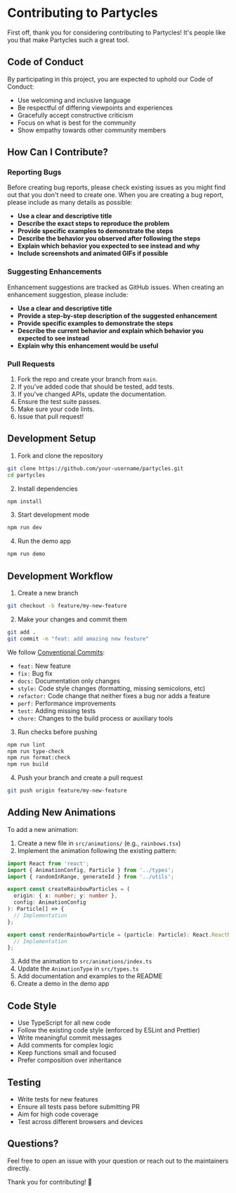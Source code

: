 # Contributing to Partycles

First off, thank you for considering contributing to Partycles! It's people like you that make Partycles such a great tool.

## Code of Conduct

By participating in this project, you are expected to uphold our Code of Conduct:

- Use welcoming and inclusive language
- Be respectful of differing viewpoints and experiences
- Gracefully accept constructive criticism
- Focus on what is best for the community
- Show empathy towards other community members

## How Can I Contribute?

### Reporting Bugs

Before creating bug reports, please check existing issues as you might find out that you don't need to create one. When you are creating a bug report, please include as many details as possible:

- **Use a clear and descriptive title**
- **Describe the exact steps to reproduce the problem**
- **Provide specific examples to demonstrate the steps**
- **Describe the behavior you observed after following the steps**
- **Explain which behavior you expected to see instead and why**
- **Include screenshots and animated GIFs if possible**

### Suggesting Enhancements

Enhancement suggestions are tracked as GitHub issues. When creating an enhancement suggestion, please include:

- **Use a clear and descriptive title**
- **Provide a step-by-step description of the suggested enhancement**
- **Provide specific examples to demonstrate the steps**
- **Describe the current behavior and explain which behavior you expected to see instead**
- **Explain why this enhancement would be useful**

### Pull Requests

1. Fork the repo and create your branch from `main`.
2. If you've added code that should be tested, add tests.
3. If you've changed APIs, update the documentation.
4. Ensure the test suite passes.
5. Make sure your code lints.
6. Issue that pull request!

## Development Setup

1. Fork and clone the repository
```bash
git clone https://github.com/your-username/partycles.git
cd partycles
```

2. Install dependencies
```bash
npm install
```

3. Start development mode
```bash
npm run dev
```

4. Run the demo app
```bash
npm run demo
```

## Development Workflow

1. Create a new branch
```bash
git checkout -b feature/my-new-feature
```

2. Make your changes and commit them
```bash
git add .
git commit -m "feat: add amazing new feature"
```

We follow [Conventional Commits](https://www.conventionalcommits.org/):
- `feat:` New feature
- `fix:` Bug fix
- `docs:` Documentation only changes
- `style:` Code style changes (formatting, missing semicolons, etc)
- `refactor:` Code change that neither fixes a bug nor adds a feature
- `perf:` Performance improvements
- `test:` Adding missing tests
- `chore:` Changes to the build process or auxiliary tools

3. Run checks before pushing
```bash
npm run lint
npm run type-check
npm run format:check
npm run build
```

4. Push your branch and create a pull request
```bash
git push origin feature/my-new-feature
```

## Adding New Animations

To add a new animation:

1. Create a new file in `src/animations/` (e.g., `rainbows.tsx`)
2. Implement the animation following the existing pattern:

```typescript
import React from 'react';
import { AnimationConfig, Particle } from '../types';
import { randomInRange, generateId } from '../utils';

export const createRainbowParticles = (
  origin: { x: number; y: number },
  config: AnimationConfig
): Particle[] => {
  // Implementation
};

export const renderRainbowParticle = (particle: Particle): React.ReactNode => {
  // Implementation
};
```

3. Add the animation to `src/animations/index.ts`
4. Update the `AnimationType` in `src/types.ts`
5. Add documentation and examples to the README
6. Create a demo in the demo app

## Code Style

- Use TypeScript for all new code
- Follow the existing code style (enforced by ESLint and Prettier)
- Write meaningful commit messages
- Add comments for complex logic
- Keep functions small and focused
- Prefer composition over inheritance

## Testing

- Write tests for new features
- Ensure all tests pass before submitting PR
- Aim for high code coverage
- Test across different browsers and devices

## Questions?

Feel free to open an issue with your question or reach out to the maintainers directly.

Thank you for contributing! 🎉
